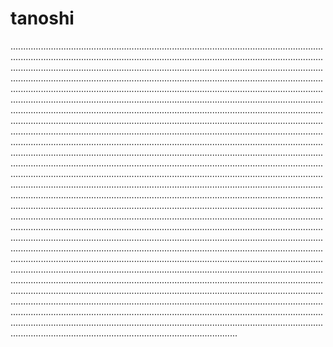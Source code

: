 # tanoshi
..............................................................................................................................................................................................................................................................................................................................................................................................................................................................................................................................................................................................................................................................................................................................................................................................................................................................................................................................................................................................................................................................................................................................................................................................................................................................................................................................................................................................................................................................................................................................................................................................................................................................................................................................................................................................................................................................................................................................................................................................................................................................................................................................................................................................................................................................................................................................................................................................................................................................................................................................................................................................................................................................................................................................................................................................................................................................................................................................................................................................................................................................................................................................................................................................................................................................................................................................................................................................................................................................................................................................................................................